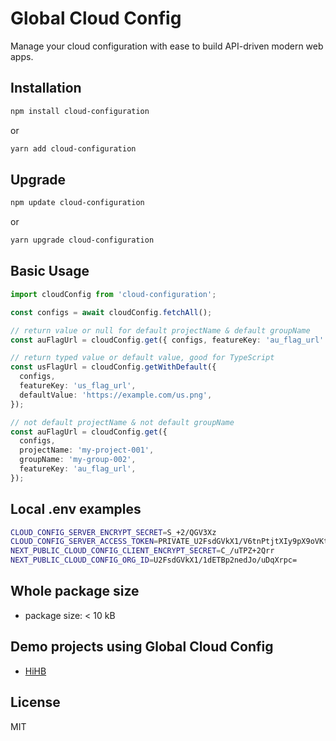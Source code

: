 # Global Cloud Config

Manage your cloud configuration with ease to build API-driven modern web apps.

## Installation

```bash
npm install cloud-configuration
```

or

```bash
yarn add cloud-configuration
```

## Upgrade

```bash
npm update cloud-configuration
```

or

```bash
yarn upgrade cloud-configuration
```

## Basic Usage

```typescript
import cloudConfig from 'cloud-configuration';

const configs = await cloudConfig.fetchAll();

// return value or null for default projectName & default groupName
const auFlagUrl = cloudConfig.get({ configs, featureKey: 'au_flag_url' });

// return typed value or default value, good for TypeScript
const usFlagUrl = cloudConfig.getWithDefault({
  configs,
  featureKey: 'us_flag_url',
  defaultValue: 'https://example.com/us.png',
});

// not default projectName & not default groupName
const auFlagUrl = cloudConfig.get({
  configs,
  projectName: 'my-project-001',
  groupName: 'my-group-002',
  featureKey: 'au_flag_url',
});
```

## Local .env examples

```bash
CLOUD_CONFIG_SERVER_ENCRYPT_SECRET=S_+2/QGV3Xz
CLOUD_CONFIG_SERVER_ACCESS_TOKEN=PRIVATE_U2FsdGVkX1/V6tnPtjtXIy9pX9oVKt1M73fasTvAsFpaQtvZg==
NEXT_PUBLIC_CLOUD_CONFIG_CLIENT_ENCRYPT_SECRET=C_/uTPZ+2Qrr
NEXT_PUBLIC_CLOUD_CONFIG_ORG_ID=U2FsdGVkX1/1dETBp2nedJo/uDqXrpc=
```

## Whole package size

- package size: < 10 kB

## Demo projects using Global Cloud Config

<!--
TEMPLATE
- [sitename](https://sitelink.com) ([Source](https://github.com/githublink))
- [sitename](https://sitelink.com)
-->

- [HiHB](https://hihb.com/)

## License

MIT

